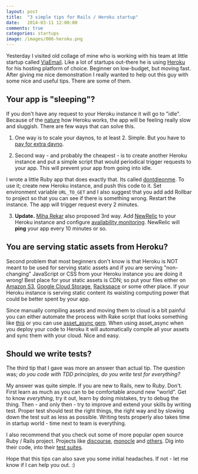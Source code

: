 ```yaml
---
layout: post
title:  "3 simple tips for Rails / Heroku startup"
date:   2014-03-11 12:00:00
comments: true
categories: startups
image: /images/006-heroku.png
---
```


Yesterday I visited old collage of mine who is working with his team at little startup called [ViaEmail](http://www.viaemail.me/). Like a lot of startups out-there he is using [Heroku](http://heroku.com) for his hosting platform of choice. Beginner on low-budget, but moving fast. After giving me nice demonstration I really wanted to help out this guy with some nice and useful tips. There are some of them.

## Your app is "sleeping"?

If you don't have any request to your Heroku instance it will go to "idle". Because of the [nature](https://devcenter.heroku.com/articles/dynos) how Heroku works, the app will be feeling really slow and sluggish. There are few ways that can solve this.

1. One way is to scale your daynos, to at least 2. Simple. But you have to [pay for extra dayno](https://www.heroku.com/pricing).

2. Second way - and probably the cheapest - is to create another Heroku instance and put a simple script that would periodical trigger requests to your app. This will prevent your app from going into idle.

  I wrote a little Ruby app that does exactly that. Its called [dontdieonme](https://github.com/otobrglez/dontdieonme). To use it; create new Heroku instance, and push this code to it. Set environment variable ```URL_TO_GET``` and I also suggest that you add add Rollbar to project so that you can see if there is something wrong. Restart the instance. The app will trigger request every 2 minutes.

3. **Update.** [Miha Rekar](http://mr.si/) also proposed 3rd way. Add [NewRelic](https://addons.heroku.com/newrelic) to your Heroku instance and configure [availability monitoring](https://docs.newrelic.com/docs/alerts/availability-monitoring). NewRelic will **ping** your app every 10 minutes or so.

## You are serving static assets from Heroku?

Second problem that most beginners don't know is that Heroku is NOT meant to be used for serving static assets and if you are serving "non-changing" JavaScript or CSS from your Heroku instance you are doing it wrong! Best place for your static assets is CDN; so put your files either on [Amazon S3](http://aws.amazon.com/s3/), [Google Cloud Storage](https://cloud.google.com/products/cloud-storage/), [Rackspace](http://www.rackspace.com/cloud/files/) or some other place. If your Heroku instance is serving static content its waisting computing power that could be better spent by your app.

Since manually compiling assets and moving them to cloud is a bit painful you can either automate the process with Rake script that looks something like [this](https://gist.github.com/otobrglez/1053855) or you can use [asset_async gem](https://github.com/rumblelabs/asset_sync). When using asset_async when you deploy your code to Heroku it will automatically compile all your assets and sync them with your cloud. Nice and easy.

## Should we write tests?

The third tip that I gave was more an answer than actual tip. The question was; *do you code with TDD principles, do you write test for everything?*

My answer was quite simple. If you are new to Rails, new to Ruby. Don't. First learn as much as you can to be comfortable around new "world". Get to know *everything*, try it out, learn by doing mistakes, try to debug the thing. Then - and only then - try to improve and extend your skills by writing test. Proper test should test the right things, the right way and by slowing down the test suit as less as possible. Writing tests properly also takes time in startup world - time next to team is everything.

I also recommend that you check out some of more popular open source Ruby / Rails project. Projects like [discourse](https://github.com/discourse/discourse), [monocle](https://github.com/maccman/monocle) and [others](http://www.opensourcerails.com/). Dig into their code, into their [test suites](https://github.com/discourse/discourse/tree/master/spec/models).


Hope that this tips can also save you some initial headaches. If not - let me know if I can help you out. :)







